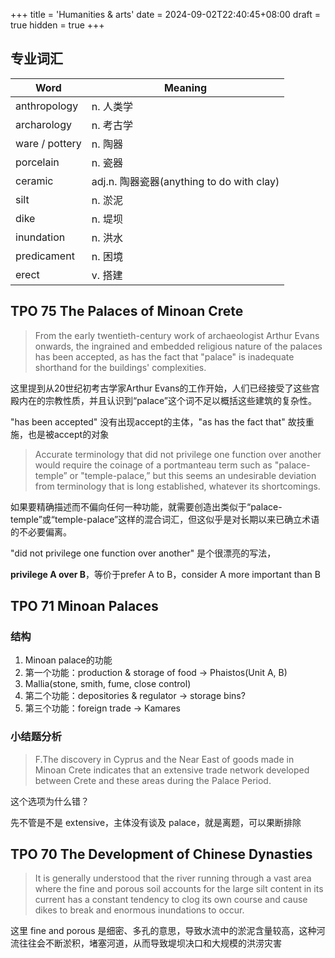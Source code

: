 +++
title = 'Humanities & arts'
date = 2024-09-02T22:40:45+08:00
draft = true
hidden = true
+++

## 专业词汇

| Word             | Meaning                 |
|------------------|-------------------------|
| anthropology          | n. 人类学           |
| archarology  | n. 考古学 |
| ware / pottery  | n. 陶器 |
| porcelain | n. 瓷器 |
| ceramic | adj.n. 陶器瓷器(anything to do with clay) |
| silt | n. 淤泥 |
| dike | n. 堤坝 |
| inundation | n. 洪水 |
| predicament | n. 困境 |
| erect | v. 搭建 |

## TPO 75 The Palaces of Minoan Crete

> From the early twentieth-century work of archaeologist Arthur Evans onwards, the ingrained and embedded religious nature of the palaces has been accepted, as has the fact that "palace" is inadequate shorthand for the buildings' complexities.

这里提到从20世纪初考古学家Arthur Evans的工作开始，人们已经接受了这些宫殿内在的宗教性质，并且认识到“palace”这个词不足以概括这些建筑的复杂性。

"has been accepted" 没有出现accept的主体，"as has the fact that" 故技重施，也是被accept的对象

> Accurate terminology that did not privilege one function over another would require the coinage of a portmanteau term such as "palace-temple” or "temple-palace,” but this seems an undesirable deviation from terminology that is long established, whatever its shortcomings.

如果要精确描述而不偏向任何一种功能，就需要创造出类似于“palace-temple”或“temple-palace”这样的混合词汇，但这似乎是对长期以来已确立术语的不必要偏离。

"did not privilege one function over another" 是个很漂亮的写法，

**privilege A over B**，等价于prefer A to B，consider A more important than B

## TPO 71 Minoan Palaces

### 结构

1. Minoan palace的功能
2. 第一个功能：production & storage of food -> Phaistos(Unit A, B)
3. Mallia(stone, smith, fume, close control)
4. 第二个功能：depositories & regulator -> storage bins?
5. 第三个功能：foreign trade -> Kamares

### 小结题分析

> F.The discovery in Cyprus and the Near East of goods made in Minoan Crete indicates that an extensive trade network developed between Crete and these areas during the Palace Period.

这个选项为什么错？

先不管是不是 extensive，主体没有谈及 palace，就是离题，可以果断排除

## TPO 70 The Development of Chinese Dynasties

> It is generally understood that the river running through a vast area where the fine and porous soil accounts for the large silt content in its current has a constant tendency to clog its own course and cause dikes to break and enormous inundations to occur.

这里 fine and porous 是细密、多孔的意思，导致水流中的淤泥含量较高，这种河流往往会不断淤积，堵塞河道，从而导致堤坝决口和大规模的洪涝灾害
